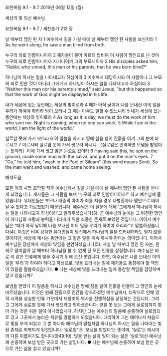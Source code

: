 요한복음 9:1 - 9:7 
2016년 06월 13일 (월)

세상의 빛 되신 예수님



요한복음 9:1 - 9:7 / 새찬송가 212 장


날 때부터 맹인 된 자
1 예수께서 길을 가실 때에 날 때부터 맹인 된 사람을 보신지라 
1 As he went along, he saw a man blind from birth. 

누구의 죄로 인함이니이까
2 제자들이 물어 이르되 랍비여 이 사람이 맹인으로 난 것이 누구의 죄로 인함이니이까 자기니이까 그의 부모니이까 
2 His disciples asked him, "Rabbi, who sinned, this man or his parents, that he was born blind?" 

하나님이 하시는 일을 나타내고자 하심이라 
3 예수께서 대답하시되 이 사람이나 그 부모의 죄로 인한 것이 아니라 그에게서 하나님이 하시는 일을 나타내고자 하심이라 
3 "Neither this man nor his parents sinned," said Jesus, "but this happened so that the work of God might be displayed in his life. 

내가 세상에 있는 동안에는 세상의 빛이로라 
4 때가 아직 낮이매 나를 보내신 이의 일을 우리가 하여야 하리라 밤이 오리니 그 때는 아무도 일할 수 없느니라 5 내가 세상에 있는 동안에는 세상의 빛이로라 
4 As long as it is day, we must do the work of him who sent me. Night is coming, when no one can work. 5 While I am in the world, I am the light of the world." 

실로암 못에 가서 씻으라
6 이 말씀을 하시고 땅에 침을 뱉어 진흙을 이겨 그의 눈에 바르시고 7 이르시되 실로암 못에 가서 씻으라 하시니 （실로암은 번역하면 보냄을 받았다는 뜻이라）이에 가서 씻고 밝은 눈으로 왔더라 
6 Having said this, he spit on the ground, made some mud with the saliva, and put it on the man's eyes. 7 "Go," he told him, "wash in the Pool of Siloam" (this word means Sent). So the man went and washed, and came home seeing.

해석도움





모든 이의 사명
초막절 직후 예수님께서 길을 가실 때에 날 때부터 맹인 된 사람을 만나게 되었습니다. 제자들은 그 사람을 보며 ‘누구의 죄로 인함이니이까?’ 하고 예수님께 물었습니다. 유대인들은 부모나 태중의 아이가 죄를 지을 경우 나병환자나 맹인으로 태어날 수 있다고 가르쳤었기 때문입니다. 예수님은 이 질문에 대해 ‘그에게서 하나님이 하시는 일을 나타내고자 하심이라’고 알려주셨습니다(3). 곧 예수님의 눈에는 그 비천한 맹인이 하나님의 사랑과 능력을 나타내기 위한 소중한 존재로 보였던 것입니다. 이어서 예수님은 “때가 아직 낮이매 나를 보내신 이의 일을 우리가 하여야 하리라”고 말씀하셨습니다(4). 이것은 비록 강팍한 유대인들이 당신께서 하나님의 일을 드러내더라도 믿지 않을 것이지만, 세상에 계시는 동안에는 그 같은 일을 계속 하셔야 한다는 의미입니다. 이어서 예수님은 당신께서 세상의 빛임을 선언하셨습니다(5). 사실 날 때부터 맹인 된 자는, 원죄로 말미암아 날 때부터 하나님을 볼 수 없게 된 모든 인류를 상징합니다. 예수님은 바로 이 같은 인류에게 빛을 주시기 위해 오신 분입니다. 한편, 예수님은 나를 보내신 이의 일을 ’우리‘가 하여야 하다고 하심으로, 빛을 드러내는 일에 제자들도 동참해야 할 책임이 있음을 말씀하셨습니다. 
● 나는 세상에 빛을 드러내는 일에 동참할 책임을 감당하며 살고 있습니까? 

보냄을 받았다
이 말씀을 하시고 예수님은 땅에 침을 뱉어 진흙을 만들어 그 맹인의 눈에 바르셨습니다. 이것은 원래 진흙으로 인간을 창조하셨던 예수님께서, 타락으로 인해 영적 시력을 상실한 인류 가운데서 재창조의 역사를 진행하심을 상징하는 것입니다.  그리고 그에게 실로암 못에 가서 씻으라고 명하셨습니다. 앞을 못 보는 그에게 실로암까지 찾아 가는 것은 쉬운 일이 아니었습니다. 하지만 그는 예수님의 말씀에 순종하여 실로암으로 갔고 그곳에서 놀라운 치유를 경험하게 되었습니다. 그리하여 그는 태어나서 처음으로 빛을 보게 되었고 그 뿐 아니라 예수님의 말씀처럼 하나님의 하시는 일을 나타내는 빛된 존재로 회복되게 된것입니다. ‘실로암’ 은 ‘보냄을 받았다’는 뜻이며, ‘실로’는 메시야의 다른 이름이기도 합니다(창49:10). 빛을 얻는 삶과 빛이 되는 삶은 ‘실로’되신 예수님께 순종하여 보냄 받은 곳으로 가는 삶입니다. 
● 나는 예수님께 순종하여 보냄 받은 곳으로 가는 삶을 살고 있습니까?